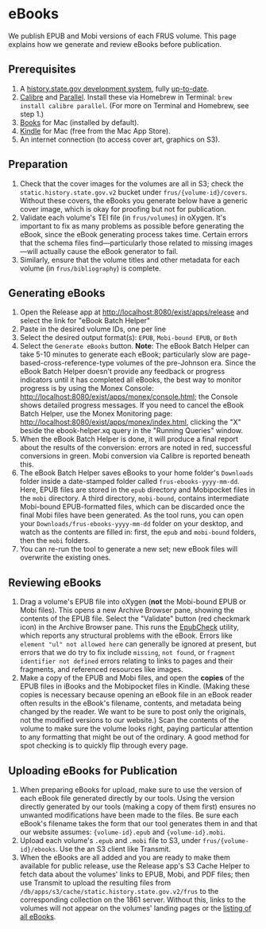 # eBooks

We publish EPUB and Mobi versions of each FRUS volume. This page explains how we generate and review eBooks before publication.

## Prerequisites

1. A [history.state.gov development system](setup), fully [up-to-date](version-control).
1. [Calibre](http://calibre-ebook.com/) and [Parallel](http://www.gnu.org/software/parallel/). Install these via Homebrew in Terminal: `brew install calibre parallel`. (For more on Terminal and Homebrew, see step 1.)
1. [Books](https://support.apple.com/books/) for Mac (installed by default).
1. [Kindle](https://itunes.apple.com/us/app/kindle/id405399194?mt=12) for Mac (free from the Mac App Store).
1. An internet connection (to access cover art, graphics on S3).

## Preparation

1. Check that the cover images for the volumes are all in S3; check the `static.history.state.gov.v2` bucket under `frus/{volume-id}/covers`. Without these covers, the eBooks you generate below have a generic cover image, which is okay for proofing but not for publication. 
1. Validate each volume's TEI file (in `frus/volumes`) in oXygen. It's important to fix as many problems as possible before generating the eBook, since the eBook generating process takes time. Certain errors that the schema files find—particularly those related to missing images—will actually cause the eBook generator to fail.
1. Similarly, ensure that the volume titles and other metadata for each volume (in `frus/bibliography`) is complete.

## Generating eBooks

1. Open the Release app at <http://localhost:8080/exist/apps/release> and select the link for "eBook Batch Helper" 
1. Paste in the desired volume IDs, one per line
1. Select the desired output format(s): `EPUB`, `Mobi-bound EPUB`, or `Both`
1. Select the `Generate eBooks` button. **Note**: The eBook Batch Helper can take 5-10 minutes to generate each eBook; particularly slow are page-based-cross-reference-type volumes of the pre-Johnson era. Since the eBook Batch Helper doesn't provide any feedback or progress indicators until it has completed all eBooks, the best way to monitor progress is by using the Monex Console: <http://localhost:8080/exist/apps/monex/console.html>; the Console shows detailed progress messages. If you need to cancel the eBook Batch Helper, use the Monex Monitoring page: <http://localhost:8080/exist/apps/monex/index.html>, clicking the "X" beside the ebook-helper.xq query in the "Running Queries" window.
1. When the eBook Batch Helper is done, it will produce a final report about the results of the conversion: errors are noted in red, successful conversions in green. Mobi conversion via Calibre is reported beneath this.
1. The eBook Batch Helper saves eBooks to your home folder's `Downloads` folder inside a date-stamped folder called `frus-ebooks-yyyy-mm-dd`. Here, EPUB files are stored in the `epub` directory and Mobipocket files in the `mobi` directory. A third directory, `mobi-bound`, contains intermediate Mobi-bound EPUB-formatted files, which can be discarded once the final Mobi files have been generated. As the tool runs, you can open your `Downloads/frus-ebooks-yyyy-mm-dd` folder on your desktop, and watch as the contents are filled in: first, the `epub` and `mobi-bound` folders, then the `mobi` folders.
1. You can re-run the tool to generate a new set; new eBook files will overwrite the existing ones.

## Reviewing eBooks

1. Drag a volume's EPUB file into oXygen (**not** the Mobi-bound EPUB or Mobi files). This opens a new Archive Browser pane, showing the contents of the EPUB file. Select the "Validate" button (red checkmark icon) in the Archive Browser pane. This runs the [EpubCheck](http://www.oxygenxml.com/xml_editor/epub.html) utility, which reports any structural problems with the eBook. Errors like `element "ul" not allowed here` can generally be ignored at present, but errors that we do try to fix include `missing`, `not found`, or `fragment identifier not defined` errors relating to links to pages and their fragments, and referenced resources like images. 
1. Make a copy of the EPUB and Mobi files, and open the **copies** of the EPUB files in iBooks and the Mobipocket files in Kindle. (Making these copies is necessary because opening an eBook file in an eBook reader often results in the eBook's filename, contents, and metadata being changed by the reader. We want to be sure to post only the originals, not the modified versions to our website.) Scan the contents of the volume to make sure the volume looks right, paying particular attention to any formatting that might be out of the ordinary. A good method for spot checking is to quickly flip through every page.

## Uploading eBooks for Publication

1. When preparing eBooks for upload, make sure to use the version of each eBook file generated directly by our tools. Using the version directly generated by our tools (making a copy of them first) ensures no unwanted modifications have been made to the files. Be sure each eBook's filename takes the form that our tool generates them in and that our website assumes: `{volume-id}.epub` and `{volume-id}.mobi`. 
1. Upload each volume's `.epub` and `.mobi` file to S3, under `frus/{volume-id}/ebooks`. Use the an S3 client like Transmit.
1. When the eBooks are all added and you are ready to make them available for public release, use the Release app's S3 Cache Helper to fetch data about the volumes' links to EPUB, Mobi, and PDF files; then use Transmit to upload the resulting files from `/db/apps/s3/cache/static.history.state.gov.v2/frus` to the corresponding collection on the 1861 server. Without this, links to the volumes will not appear on the volumes' landing pages or the [listing of all eBooks](https://history.state.gov/historicaldocuments/ebooks).